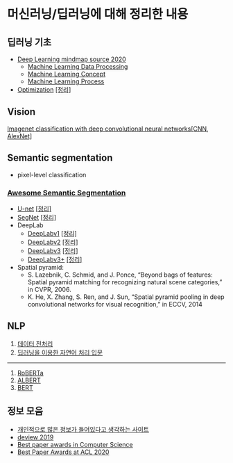 # 머신러닝/딥러닝에 대해 정리한 내용

## 딥러닝 기초

- [Deep Learning mindmap source 2020](https://whimsical.com/CA7f3ykvXpnJ9Az32vYXva)
  - [Machine Learning Data Processing](Basic%20Concept/MindMap/ML%20Process.md)
  - [Machine Learning Concept](Basic%20Concept/MindMap/ML%20concept.md)
  - [Machine Learning Process](Basic%20Concept/MindMap/ML%20process.md)
- [Optimization](https://arxiv.org/pdf/1609.04747.pdf) [[정리]](Basic%20Concept/Overview_of_Gradient_descent_optimization.md)

## Vision

[Imagenet classification with deep convolutional neural networks[CNN, AlexNet]](https://papers.nips.cc/paper/4824-imagenet-classification-with-deep-convolutional-neural-networks.pdf)

## Semantic segmentation

- pixel-level classification

### [Awesome Semantic Segmentation](https://github.com/mrgloom/awesome-semantic-segmentation?fbclid=IwAR35vXm16KQ_TG2C9361lreBhkYP82ZJioNI-UCyDdr0WpQhM_RBNVwZrPw)

- [U-net](https://arxiv.org/pdf/1505.04597.pdf) [[정리]](Semantic%20Segmentation/UNet.md)
- [SegNet](https://arxiv.org/pdf/1511.00561.pdf) [[정리]](Semantic%20Segmentation/SegNet.md)
- DeepLab
  - [DeepLabv1](https://arxiv.org/pdf/1412.7062.pdf) [[정리]](Semantic%20Segmentation/Deeplab/Deeplab_v1.md)
  - [DeepLabv2](https://arxiv.org/pdf/1606.00915.pdf) [[정리]](Semantic%20Segmentation/Deeplab/Deeplab_v2.md)
  - [DeepLabv3](https://arxiv.org/pdf/1706.05587.pdf) [[정리]](Semantic%20Segmentation/Deeplab/Deeplab_v3.md)
  - [DeepLabv3+](https://arxiv.org/pdf/1802.02611.pdf) [[정리]](Semantic%20Segmentation/Deeplab/Deeplab_v3+.md)
- Spatial pyramid:
  - S. Lazebnik, C. Schmid, and J. Ponce, “Beyond bags of features: Spatial pyramid matching for recognizing natural scene categories,” in CVPR, 2006.
  - K. He, X. Zhang, S. Ren, and J. Sun, “Spatial pyramid pooling in deep convolutional networks for visual recognition,” in ECCV, 2014

## NLP

1. [데이터 전처리](https://blog.pingpong.us/dialog-bert-tokenizer/?fbclid=IwAR0O2mtCrn4ilEusZE2fV3waGWl1BGE7Q3ifV6TBHu-nbQ5XViflE271B2U)
2. [딥러닝을 이용한 자연어 처리 입문](https://wikidocs.net/book/2155?fbclid=IwAR1jXkBthksuedED_dxANn_NRHzKgSw1oBEoZSPPnNJulpcDyUSg17BokG8)

---

1. [RoBERTa](https://arxiv.org/abs/1907.11692?fbclid=IwAR1ZISElXegapWYpz0Ut3kV3mQFoh8IOiJevKJd5QH9P7SMt9XJWKFfrgx4)
2. [ALBERT](https://arxiv.org/abs/1909.11942?fbclid=IwAR2TNdGL_aFnuB1x5e4YxhvnwfQcEgcjxFBmlFrQ8NGASu1nP1M09GgWZ4w)
3. [BERT](http://docs.likejazz.com/bert/?fbclid=IwAR2TNdGL_aFnuB1x5e4YxhvnwfQcEgcjxFBmlFrQ8NGASu1nP1M09GgWZ4w#fn:fn-2)

## 정보 모음

- [개인적으로 많은 정보가 들어있다고 생각하는 사이트](https://deep-learning-drizzle.github.io/?fbclid=IwAR2HVeEddlfF0WaEPW4IRRq6oUVtOp1BPcTNdGHABgaKvrhKJ7HzcW8GJVo
)
- [deview 2019](https://deview.kr/2019/schedule)
- [Best paper awards in Computer Science](https://jeffhuang.com/best_paper_awards/?fbclid=IwAR1xqjapSTqkqGb_bi7qBaeTT5me8Jv8mUc2s6M6TzBVAfSzBovBYG8aotc)
- [Best Paper Awards at ACL 2020](https://acl2020.org/blog/ACL-2020-best-papers/)
